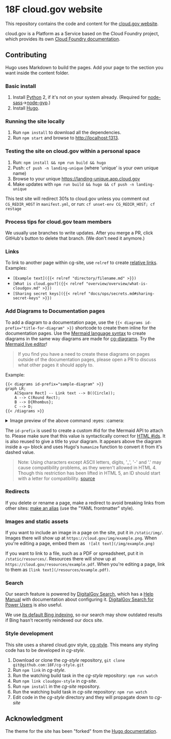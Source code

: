 # 18F cloud.gov website

This repository contains the code and content for the [cloud.gov website](https://cloud.gov/).

cloud.gov is a Platform as a Service based on the Cloud Foundry project, which provides its own [Cloud Foundry documentation](http://docs.cloudfoundry.org/).

## Contributing

Hugo uses Markdown to build the pages. Add your page to the section you want inside the content folder.

### Basic install

1. Install [Python](https://www.python.org/) 2, if it's not on your system already. (Required for [node-sass](https://github.com/sass/node-sass)->[node-gyp](https://github.com/nodejs/node-gyp#installation).)
1. Install [Hugo](https://gohugo.io).

### Running the site locally

1. Run `npm install` to download all the dependencies.
1. Run `npm start` and browse to [http://localhost:1313](http://localhost:1313).


### Testing the site on cloud.gov within a personal space

1. Run: `npm install && npm run build && hugo`
1. Push: `cf push -n landing-unique` (where 'unique' is your own unique name)
1. Browse to your unique https://landing-unique.app.cloud.gov
1. Make updates with `npm run build && hugo && cf push -n landing-unique`

This test site will redirect 301s to cloud.gov unless you comment out `CG_REDIR_HOST` in `manifest.yml`, or run: `cf unset-env CG_REDIR_HOST; cf restage`

### Process tips for cloud.gov team members

We usually use branches to write updates. After you merge a PR, click GitHub's button to delete that branch. (We don't need it anymore.)

### Links

To link to another page within cg-site, use `relref` to create [relative links](https://gohugo.io/extras/crossreferences/). Examples:

* `[Example text]({{< relref "directory/filename.md" >}})`
* `[What is cloud.gov?]({{< relref "overview/overview/what-is-cloudgov.md" >}})`
* `[Sharing secret keys]({{< relref "docs/ops/secrets.md#sharing-secret-keys" >}})`

### Add Diagrams to Documentation pages

To add a diagram to a documentation page, use the `{{< diagrams
id-prefix="title-for-diagram" >}}` shortcode to create them inline for the
documentation pages. Use the [Mermaid language syntax](https://github.com/knsv/mermaid)
to create diagrams in the same way diagrams are made for [cg-diagrams](https://github.com/18F/cg-diagrams). 
Try the [Mermaid live editor](https://mermaidjs.github.io/mermaid-live-editor/)!

> If you find you have a need to create these diagrams on pages outside of the
> documentation pages, please open a PR to discuss what other pages it should
> apply to.

Example:

```
{{< diagrams id-prefix="sample-diagram" >}}
graph LR;
    A[Square Rect] -- Link text --> B((Circle));
    A --> C(Round Rect);
    B --> D{Rhombus};
    C --> D;
{{< /diagrams >}}

```

<details>
<summary>Image preview of the above command :eyes: :camera:</summary>

<img width="726" alt="screen shot 2017-09-28 at 8 51 50 am" src="https://user-images.githubusercontent.com/706004/30970271-541e1b92-a42a-11e7-9586-2673603f7aad.png">
</details>

The `id-prefix` is used to create a custom #id for the Mermaid API to attach to.
Please make sure that this value is syntactically correct for [HTML #ids](https://developer.mozilla.org/en-US/docs/Web/HTML/Global_attributes/id). It is also reused to give a title to your diagram.
It appears above the diagram inside a `<p>` block and uses Hugo's `humanize`
function to convert it from it's dashed value.

> Note: Using characters except ASCII letters, digits, '_', '-' and '.' may
> cause compatibility problems, as they weren't allowed in HTML 4. Though this
> restriction has been lifted in HTML 5, an ID should start with a letter for
> compatibility.
> [source](https://developer.mozilla.org/en-US/docs/Web/HTML/Global_attributes/id)

### Redirects

If you delete or rename a page, make a redirect to avoid breaking links from other sites: [make an alias](https://gohugo.io/extras/aliases/) (use the "YAML frontmatter" style).

### Images and static assets

If you want to include an image in a page on the site, put it in `/static/img/`. Images there will show up at `https://cloud.gov/img/example.png`. When you're editing a page, embed them as `
![alt text](/img/example.png)`

If you want to link to a file, such as a PDF or spreadsheet, put it in `/static/resources/`. Resources there will show up at `https://cloud.gov/resources/example.pdf`. When you're editing a page, link to them as `[link text](/resources/example.pdf)`.

### Search

Our search feature is powered by [DigitalGov Search](http://search.digitalgov.gov/), which has a [Help Manual](http://search.digitalgov.gov/manual/index.html) with documentation about configuring it. [DigitalGov Search for Power Users](http://search.digitalgov.gov/blog/power-users-recap.html) is also useful.

We use [its default Bing indexing](http://search.digitalgov.gov/manual/content-overview.html), so our search may show outdated results if Bing hasn't recently reindexed our docs site.

### Style development

This site uses a shared cloud.gov style, [cg-style](https://github.com/18F/cg-style). This means any styling code has to be developed in *cg-style*.

1. Download or clone the *cg-style* repository, `git clone git@github.com:18F/cg-style.git`
2. Run `npm link` in *cg-style*.
3. Run the watching build task in the *cg-style* repository: `npm run watch`
4. Run `npm link cloudgov-style` in *cg-site*.
5. Run `npm install` in the *cg-site* repository.
6. Run the watching build task in *cg-site* repository: `npm run watch`
7. Edit code in the *cg-style* directory and they will propagate down to *cg-site*

## Acknowledgment

The theme for the site has been "forked" from the [Hugo documentation](https://gohugo.io/overview/introduction/).
